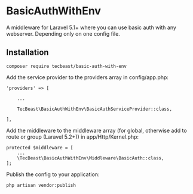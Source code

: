 # BasicAuthWithEnv
A middleware for Laravel 5.1+ where you can use basic auth with any webserver. Depending only on one config file.

## Installation

```
composer require tecbeast/basic-auth-with-env
```

Add the service provider to the providers array in config/app.php:
```
'providers' => [

    ...

    TecBeast\BasicAuthWithEnv\BasicAuthServiceProvider::class,

],
```

Add the middleware to the middleware array (for global, otherwise add to route or group (Laravel 5.2+)) in app/Http/Kernel.php:
```
protected $middleware = [
    ...
    \TecBeast\BasicAuthWithEnv\Middleware\BasicAuth::class,
];
```

Publish the config to your application:
```
php artisan vendor:publish
```
